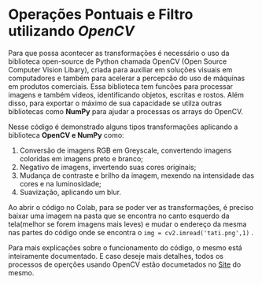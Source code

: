 # Operações Pontuais e Filtro utilizando *OpenCV*
Para que possa acontecer as transformações é necessário o uso da biblioteca open-source de Python chamada OpenCV (Open Source Computer Vision Libary), criada para auxiliar em soluções visuais em computadores e também para acelerar a percepcão do uso de máquinas em produtos comerciais. Essa biblioteca tem funcões para processar imagens e também videos, identificando objetos, escritas e rostos. Além disso, para exportar o máximo de sua capacidade se utilza outras bibliotecas como **NumPy** para ajudar a processas os arrays do OpenCV.

Nesse código é demonstrado alguns tipos transformações aplicando a biblioteca **OpenCV e NumPy** como:
1. Conversão de imagens RGB em Greyscale, convertendo imagens coloridas em imagens preto e branco;
2. Negativo de imagens, invertendo suas cores originais;
3. Mudança de contraste e brilho da imagem, mexendo na intensidade das cores e na luminosidade;
4. Suavização, aplicando um blur.

Ao abrir o código no Colab, para se poder ver as transformações, é preciso baixar uma imagem na pasta que se encontra no canto esquerdo da tela(melhor se forem imagens mais leves) e mudar o endereço da mesma nas partes do código onde se encontra o  `img = cv2.imread('tati.png',1)` .
   
Para mais explicações sobre o funcionamento do código, o mesmo está inteiramente documentado. E caso deseje mais detalhes, todos os processos de operções usando OpenCV estão documetados no [Site](https://opencv.org/) do mesmo.
